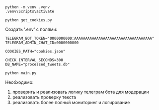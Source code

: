 ```
python -m venv .venv
.venv\Scripts\activate
```

```
python get_cookies.py
```

Создать '.env' с полями:
```
TELEGRAM_BOT_TOKEN="0000000000:AAAAAAAAAAAAAAAAAAAAAAAAAAAAAAAAAAA"
TELEGRAM_ADMIN_CHAT_ID=0000000000

COOKIES_PATH="cookies.json"

CHECK_INTERVAL_SECONDS=300
DB_NAME="processed_tweets.db"
```

```
python main.py
```

Необходимо:
1. проверить и реализовать логику телеграм бота для модерации
2. реализовать проверку текста
3. реализовать более полный мониторинг и логирование